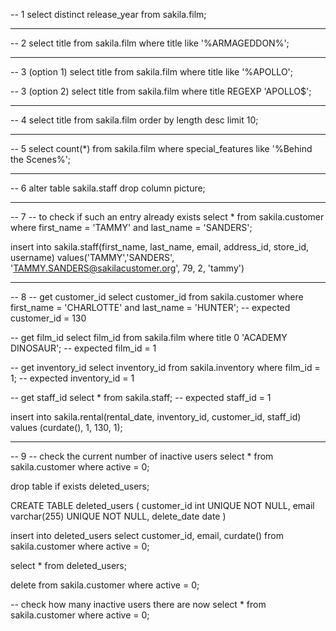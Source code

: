 -- 1
select distinct release_year from sakila.film;

-- -------------------------------------------------

-- 2
select title from sakila.film
where title like '%ARMAGEDDON%';

-- -------------------------------------------------

-- 3 (option 1)
select title from sakila.film
where title like '%APOLLO';

-- 3 (option 2)
select title from sakila.film
where title REGEXP 'APOLLO$';

-- -------------------------------------------------

-- 4
select title from sakila.film
order by length desc
limit 10;

-- -------------------------------------------------

-- 5
select count(*) from sakila.film
where special_features like '%Behind the Scenes%';

-- -------------------------------------------------

-- 6
alter table sakila.staff drop column picture;

-- -------------------------------------------------

-- 7
-- to check if such an entry already exists
select * from sakila.customer
where first_name = 'TAMMY' and last_name = 'SANDERS';

insert into sakila.staff(first_name, last_name, email, address_id, store_id, username)
values('TAMMY','SANDERS', 'TAMMY.SANDERS@sakilacustomer.org', 79, 2, 'tammy')

-- -------------------------------------------------

-- 8
-- get customer_id
select customer_id from sakila.customer where first_name = 'CHARLOTTE' and last_name = 'HUNTER';
-- expected customer_id = 130

-- get film_id
select film_id from sakila.film where title 0 'ACADEMY DINOSAUR';
-- expected film_id = 1

-- get inventory_id
select inventory_id from sakila.inventory where film_id = 1;
-- expected inventory_id = 1

-- get staff_id
select * from sakila.staff;
-- expected staff_id = 1

insert into sakila.rental(rental_date, inventory_id, customer_id, staff_id)
values (curdate(), 1, 130, 1);

-- -------------------------------------------------

-- 9
-- check the current number of inactive users
select * from sakila.customer
where active = 0;

drop table if exists deleted_users;

CREATE TABLE deleted_users (
  customer_id int UNIQUE NOT NULL,
  email varchar(255) UNIQUE NOT NULL,
  delete_date date
)

insert into deleted_users
select customer_id, email, curdate()
from sakila.customer
where active = 0;

select * from deleted_users;

delete from sakila.customer where active = 0;

-- check how many inactive users there are now
select * from sakila.customer
where active = 0;

